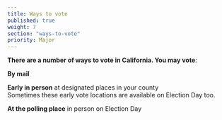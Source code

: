 ```yaml
---
title: Ways to vote
published: true
weight: 7
section: "ways-to-vote"
priority: Major
---
```


**There are a number of ways to vote in California. You may vote**:  

**By mail**   

**Early in person** at designated places in your county  
Sometimes these early vote locations are available on Election Day too.  

**At the polling place** in person on Election Day
